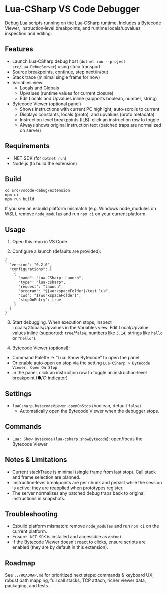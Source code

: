 # Lua‑CSharp VS Code Debugger

Debug Lua scripts running on the Lua‑CSharp runtime. Includes a Bytecode Viewer, instruction‑level breakpoints, and runtime locals/upvalues inspection and editing.

## Features

- Launch Lua‑CSharp debug host (`dotnet run --project src/Lua.DebugServer`) using stdio transport
- Source breakpoints, continue, step next/in/out
- Stack trace (minimal single frame for now)
- Variables view:
  - Locals and Globals
  - Upvalues (runtime values for current closure)
  - Edit Locals and Upvalues inline (supports boolean, number, string)
- Bytecode Viewer (optional panel)
  - Shows instructions with current PC highlight; auto‑scrolls to current
  - Displays constants, locals (proto), and upvalues (proto metadata)
  - Instruction‑level breakpoints (ILB): click an instruction row to toggle
  - Always shows original instruction text (patched traps are normalized on server)

## Requirements

- .NET SDK (for `dotnet run`)
- Node.js (to build the extension)

## Build

```
cd src/vscode-debug/extension
npm ci
npm run build
```

If you see an esbuild platform mismatch (e.g. Windows node_modules on WSL), remove `node_modules` and run `npm ci` on your current platform.

## Usage

1) Open this repo in VS Code.

2) Configure a launch (defaults are provided):

```jsonc
{
  "version": "0.2.0",
  "configurations": [
    {
      "name": "Lua-CSharp: Launch",
      "type": "lua-csharp",
      "request": "launch",
      "program": "${workspaceFolder}/test.lua",
      "cwd": "${workspaceFolder}",
      "stopOnEntry": true
    }
  ]
}
```

3) Start debugging. When execution stops, inspect Locals/Globals/Upvalues in the Variables view. Edit Local/Upvalue values inline (supported: `true`/`false`, numbers like `3.14`, strings like `hello` or `"hello"`).

4) Bytecode Viewer (optional):

- Command Palette → “Lua: Show Bytecode” to open the panel
- Or enable auto‑open on stop via the setting `Lua‑CSharp > Bytecode Viewer: Open On Stop`
- In the panel, click an instruction row to toggle an instruction‑level breakpoint (●/○ indicator)

## Settings

- `luaCsharp.bytecodeViewer.openOnStop` (boolean, default `false`)
  - Automatically open the Bytecode Viewer when the debugger stops.

## Commands

- `Lua: Show Bytecode` (`lua-csharp.showBytecode`): open/focus the Bytecode Viewer

## Notes & Limitations

- Current stackTrace is minimal (single frame from last stop). Call stack and frame selection are planned.
- Instruction‑level breakpoints are per chunk and persist while the session is active; they are reapplied when prototypes register.
- The server normalizes any patched debug traps back to original instructions in snapshots.

## Troubleshooting

- Esbuild platform mismatch: remove `node_modules` and run `npm ci` on the current platform.
- Ensure `.NET SDK` is installed and accessible as `dotnet`.
- If the Bytecode Viewer doesn’t react to clicks, ensure scripts are enabled (they are by default in this extension).

## Roadmap

See `../ROADMAP.md` for prioritized next steps: commands & keyboard UX, robust path mapping, full call stacks, TCP attach, richer viewer data, packaging, and tests.
